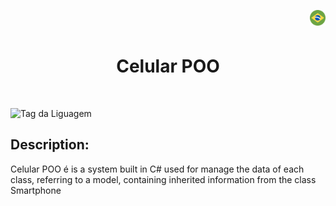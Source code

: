 <a href="https://github.com/rafaelrvital/CSharp-Trainning/tree/main/bootcamp-DecolaTech2024/CelularPOO/README_PT-BR.md"><img src="https://github.com/rafaelrvital/rafaelrvital/blob/main/assets/flags/br.png" width="25" align="right" title="Mudar para português"></a>

<br>

<div align=center>

<br>

# Celular POO
 
</div><br>


![Tag da Liguagem](https://img.shields.io/badge/Visual%20Studio%20Code-CSharp-orange)

## Description:

Celular POO é is a system built in C# used for manage the data of each class, referring to a model, containing inherited information from the class Smartphone